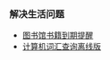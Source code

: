 ### 解决生活问题


- [图书馆书籍到期提醒](https://github.com/polyval/PythonScripts/blob/master/scripts/library_alert.py)
- [计算机词汇查询离线版](https://github.com/polyval/PythonScripts/blob/master/scripts/computer_dictionary/dicitionary_offline.py)
